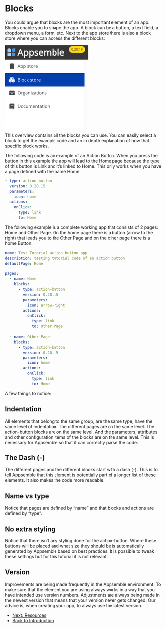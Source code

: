 # Blocks

You could argue that blocks are the most important element of an app. Blocks enable you to shape the
app. A block can be a button, a text field, a dropdown menu, a form, etc. Next to the app store
there is also a block store where you can access the different blocks:

![Block Store Menu](../../config/assets/tutorial-assets/block-store-menu.png 'Block Store Menu')

This overview contains all the blocks you can use. You can easily select a block to get the example
code and an in depth explanation of how that specific block works.

The following code is an example of an Action Button. When you press the button in this example the
app will lead to the Home page because the type of this button is Link and it’s linked to Home. This
only works when you have a page defined with the name Home.

```yaml
- type: action-button
  version: 0.20.15
  parameters:
    icon: home
  actions:
    onClick:
      type: link
      to: Home
```

The following example is a complete working app that consists of 2 pages: Home and Other Page. On
the home page there is a button (arrow to the right) that leads you to the Other Page and on the
other page there is a home Button.

```yaml
name: Test Tutorial action button app
description: testing tutorial code of an action button
defaultPage: Home

pages:
  - name: Home
    blocks:
      - type: action-button
        version: 0.20.15
        parameters:
          icon: arrow-right
        actions:
          onClick:
            type: link
            to: Other Page

  - name: Other Page
    blocks:
      - type: action-button
        version: 0.20.15
        parameters:
          icon: home
        actions:
          onClick:
            type: link
            to: Home
```

A few things to notice:

## **Indentation**

All elements that belong to the same group, are the same type, have the same level of indentation.
The different pages are on the same level. The action-button blocks are on the same level. And the
parameters, attributes and other configuration items of the blocks are on the same level. This is
necessary for Appsemble so that it can correctly parse the code.

## **The Dash (-)**

The different pages and the different blocks start with a dash (-). This is to tell Appsemble that
this element is potentially part of a longer list of these elements. It also makes the code more
readable.

## **Name vs type**

Notice that pages are defined by “name” and that blocks and actions are defined by “type”.

## **No extra styling**

Notice that there isn’t any styling done for the action-button. Where these buttons will be placed
and what size they should be is automatically generated by Appsemble based on best practices. It is
possible to tweak these settings but for this tutorial it is not relevant.

## **Version**

Improvements are being made frequently in the Appsemble environment. To make sure that the element
you are using always works in a way that you have intended use version numbers. Adjustments are
always being made in the newest version that means that your version never gets changed. Our advice
is, when creating your app, to always use the latest version.

- [Next: Resources](resources.md)
- [Back to Introduction](index.md)
